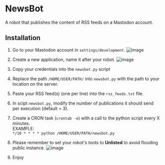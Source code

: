 # NewsBot
A robot that publishes the content of RSS feeds on a Mastodon account.


## Installation
1. Go to your Mastodon account in ``settings/development``.
   ![image](https://github.com/MyNameIsTroll/newsbot/assets/31790025/34e0ef45-4166-49af-ac29-5a2e8d3cd34e)


2. Create a new application, name it after your robot.
  ![image](https://github.com/MyNameIsTroll/newsbot/assets/31790025/2122ede5-6fb2-436c-8f14-fb6c9794d3a7)


3. Copy your credentials into the ``newsbot.py`` script
5. Replace the path ``/HOME/USER/PATH/`` into ``newsbot.py`` with the path to your location on the server.

7. Paste your RSS feed(s) (one per line) into the ``rss_feeds.txt`` file.
8. In scipt ``newsbot.py``, modify the number of publications it should send per execution (default = 3).
9. Create a CRON task (``crontab -e``) with a call to the python script every X minutes. <br>
   EXAMPLE:<br>
   ``*/10 * * * * python /HOME/USER/PATH/newsbot.py``

10. Please remember to set your robot's toots to **Unlisted** to avoid flooding public instance.
   ![image](https://github.com/MyNameIsTroll/newsbot/assets/31790025/883b393b-4b20-42f8-aeac-a9842161b238)
11. Enjoy


   
